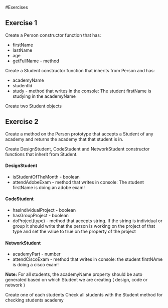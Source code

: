 #Exercises
## Exercise 1
Create a Person constructor function that has:
* firstName
* lastName
* age
* getFullName - method

Create a Student constructor function that inherits from Person and has:
* academyName
* studentId
* study - method that writes in the console: The student firstName is studying in the academyName

Create two Student objects

## Exercise 2
Create a method on the Person prototype that accepts a Student of any academy and returns the academy that that student is in.

Create DesignStudent, CodeStudent and NetworkStudent constructor functions that inherit from Student.
#### DesignStudent
* isStudentOfTheMonth - boolean
* attendAdobeExam - method that writes in console: The student firstName is doing an adobe exam!

#### CodeStudent
* hasIndividualProject - boolean
* hasGroupProject - boolean
* doProject(type) - method that accepts string. If the string is individual or group it should write that the person is working on the project of that type and set the value to true on the property of the project

#### NetworkStudent
* academyPart - number
* attendCiscoExam - method that writes in console: the student firstNAme is doing a cisco exam!

**Note:** For all students, the academyName property should be auto generated based on which Student we are creating ( design, code or network )

Create one of each students
Check all students with the Student method for checking students academy
